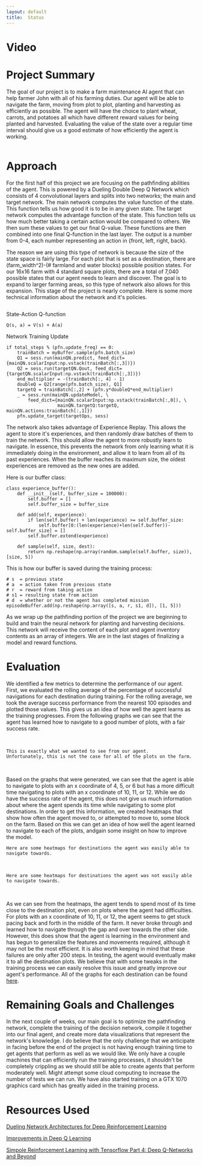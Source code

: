 ```yaml
---
layout: default
title:  Status
---
```



# Video

# Project Summary

The goal of our project is to make a farm maintenance AI agent that can help farmer John with all of his farming duties. Our agent will be able to navigate the farm, moving from plot to plot, planting and harvesting as efficiently as possible. The agent will have the choice to plant wheat, carrots, and potatoes all which have different reward values for being planted and harvested. Evaluating the value of the state over a regular time interval should give us a good estimate of how efficiently the agent is working.

<img src="https://github.com/Eisah-Jones/Farmer-John/raw/master/images/Reference/agent.gif" alt="" style="max-width:100%;">

# Approach
For the first half of this project we are focusing on the pathfinding abilities of the agent. This is powered by a Dueling Double Deep Q Network which consists of 4 convolutional layers and splits into two networks; the main and target network. The main network computes the value function of the state. This function tells us how good it is to be in any given state. The target network computes the advantage function of the state. This function tells us how much better taking a certain action would be compared to others. We then sum these values to get our final Q-value. These functions are then combined into one final Q-function in the last layer. The output is a number from 0-4, each number representing an action in {front, left, right, back}. 

The reason we are using this type of network is because the size of the state space is fairly large. For each plot that is set as a destination, there are (farm_width^2)-(# farmland and water blocks) possible position states. For our 16x16 farm with 4 standard square plots, there are a total of 7,040 possible states that our agent needs to learn and discover. The goal is to expand to larger farming areas, so this type of network also allows for this expansion. This stage of the project is nearly complete. Here is some more technical information about the network and it's policies.

<img src="https://github.com/Eisah-Jones/Farmer-John/blob/master/images/Reference/DDQN_structure.png" alt="" style="max-width:50%;">

State-Action Q-function
```
Q(s, a) = V(s) + A(a)
```

Network Training Update
```
if total_steps % (pfn.update_freq) == 0:
    trainBatch = myBuffer.sample(pfn.batch_size)
    Q1 = sess.run(mainQN.predict, feed_dict={mainQN.scalarInput:np.vstack(trainBatch[:,3])})
    Q2 = sess.run(targetQN.Qout, feed_dict={targetQN.scalarInput:np.vstack(trainBatch[:,3])})
    end_multiplier = -(trainBatch[:, 4] - 1)
    doubleQ = Q2[range(pfn.batch_size), Q1]
    targetQ = trainBatch[:,2] + (pfn.y*doubleQ*end_multiplier)
    _ = sess.run(mainQN.updateModel, \
        feed_dict={mainQN.scalarInput:np.vstack(trainBatch[:,0]), \
                   mainQN.targetQ:targetQ, mainQN.actions:trainBatch[:,1]})
    pfn.update_target(targetOps, sess)
```

The network also takes advantage of Experience Replay. This allows the agent to store it's experiences, and then randomly draw batches of them to train the network. This should allow the agent to more robustly learn to navigate. In essence, this prevents the network from only learning what it is immediately doing in the environment, and allow it to learn from all of its past experiences. When the buffer reaches its maximum size, the oldest experiences are removed as the new ones are added.

Here is our buffer class:
```
class experience_buffer():
    def __init__(self, buffer_size = 100000):
        self.buffer = []
        self.buffer_size = buffer_size

    def add(self, experience):
        if len(self.buffer) + len(experience) >= self.buffer_size:
            self.buffer[0:(len(experience)+len(self.buffer))-self.buffer_size] = []
        self.buffer.extend(experience)

    def sample(self, size, dest):
        return np.reshape(np.array(random.sample(self.buffer, size)), [size, 5])

```


This is how our buffer is saved during the training process:
```
# s  = previous state
# a  = action taken from previous state
# r  = reward from taking action
# s1 = resulting state from action
# d  = whether or not the agent has completed mission
episodeBuffer.add(np.reshape(np.array([s, a, r, s1, d]), [1, 5]))
```


As we wrap up the pathfinding portion of the project we are beginning to build and train the neural network for planting and harvesting decisions. This network will receive the content of each plot and agent inventory contents as an array of integers. We are in the last stages of finalizing a model and reward functions.

# Evaluation
We identified a few metrics to determine the performance of our agent. First, we evaluated the rolling average of the percentage of successful navigations for each destination during training. For the rolling average, we took the average success performance from the nearest 100 episodes and plotted those values. This gives us an idea of how well the agent learns as the training progresses. From the following graphs we can see that the agent has learned how to navigate to a good number of plots, with a fair success rate.

<img src="https://github.com/Eisah-Jones/Farmer-John/raw/master/images/nav_success/4_4.png" alt="" style="max-width:50%;">
<img src="https://github.com/Eisah-Jones/Farmer-John/raw/master/images/nav_success/4_12.png" alt="" style="max-width:50%;">
<img src="https://github.com/Eisah-Jones/Farmer-John/raw/master/images/nav_success/5_4.png" alt="" style="max-width:50%;">
<img src="https://github.com/Eisah-Jones/Farmer-John/raw/master/images/nav_success/6_10.png" alt="" style="max-width:50%;">

```
This is exactly what we wanted to see from our agent. 
Unfortunately, this is not the case for all of the plots on the farm.
```
<img src="https://github.com/Eisah-Jones/Farmer-John/raw/master/images/nav_success/6_5.png" alt="" style="max-width:50%;">
<img src="https://github.com/Eisah-Jones/Farmer-John/raw/master/images/nav_success/10_4.png" alt="" style="max-width:50%;">
<img src="https://github.com/Eisah-Jones/Farmer-John/raw/master/images/nav_success/11_6.png" alt="" style="max-width:50%;">
<img src="https://github.com/Eisah-Jones/Farmer-John/raw/master/images/nav_success/12_5.png" alt="" style="max-width:50%;">

Based on the graphs that were generated, we can see that the agent is able to navigate to plots with an x coordinate of 4, 5, or 6 but has a more difficult time navigating to plots with an x coordinate of 10, 11, or 12. While we do have the success rate of the agent, this does not give us much information about where the agent spends its time while navigating to some plot destinations. In order to get this information, we created heatmaps that show how often the agent moved to, or attempted to move to, some block on the farm. Based on this we can get an idea of how well the agent learned to navigate to each of the plots, andgain some insight on how to improve the model.

```
Here are some heatmaps for destinations the agent was easily able to navigate towards.
```

<img src="https://github.com/Eisah-Jones/Farmer-John/raw/master/images/heatmaps/4_4.png" alt="" style="max-width:50%;">
<img src="https://github.com/Eisah-Jones/Farmer-John/raw/master/images/heatmaps/4_12.png" alt="" style="max-width:50%;">
<img src="https://github.com/Eisah-Jones/Farmer-John/raw/master/images/heatmaps/5_4.png" alt="" style="max-width:50%;">
<img src="https://github.com/Eisah-Jones/Farmer-John/raw/master/images/heatmaps/6_10.png" alt="" style="max-width:50%;">

```
Here are some heatmaps for destinations the agent was not easily able to navigate towards.
```

<img src="https://github.com/Eisah-Jones/Farmer-John/raw/master/images/heatmaps/6_5.png" alt="" style="max-width:50%;">
<img src="https://github.com/Eisah-Jones/Farmer-John/raw/master/images/heatmaps/10_4.png" alt="" style="max-width:50%;">
<img src="https://github.com/Eisah-Jones/Farmer-John/raw/master/images/heatmaps/11_6.png" alt="" style="max-width:50%;">
<img src="https://github.com/Eisah-Jones/Farmer-John/raw/master/images/heatmaps/12_5.png" alt="" style="max-width:50%;">

As we can see from the heatmaps, the agent tends to spend most of its time close to the destination plot, even on plots where the agent had difficulties. For plots with an x coordinate of 10, 11, or 12, the agent seems to get stuck pacing back and forth in the middle of the farm. It never broke through and learned how to navigate through the gap and over towards the other side. However, this does show that the agent is learning in the environment and has begun to generalize the features and movements required, although it may not be the most efficient. It is also worth keeping in mind that these failures are only after 200 steps. In testing, the agent would eventually make it to all the destination plots. We believe that with some tweaks in the training process we can easily resolve this issue and greatly improve our agent's performance. All of the graphs for each destination can be found [here](https://github.com/Eisah-Jones/Farmer-John/raw/master/images).

# Remaining Goals and Challenges
In the next couple of weeks, our main goal is to optimize the pathfinding network, complete the training of the decision network, compile it together into our final agent, and create more data visualizations that represent the network's knowledge. I do believe that the only challenge that we anticipate in facing before the end of the project is not having enough training time to get agents that perform as well as we would like. We only have a couple machines that can efficiently run the training processes, it shouldn't be completely crippling as we should still be able to create agents that perform moderately well. Might attempt some cloud computing to increase the number of tests we can run. We have also started training on a GTX 1070 graphics card which has greatly aided in the training process.

# Resources Used

[Dueling Network Architectures for Deep Reinforcement Learning](http://proceedings.mlr.press/v48/wangf16.pdf)

[Improvements in Deep Q Learning](https://www.freecodecamp.org/news/improvements-in-deep-q-learning-dueling-double-dqn-prioritized-experience-replay-and-fixed-58b130cc5682/)

[Simpole Reinforcement Learning with Tensorflow Part 4: Deep Q-Networks and Beyond](https://medium.com/@awjuliani/simple-reinforcement-learning-with-tensorflow-part-4-deep-q-networks-and-beyond-8438a3e2b8df)
